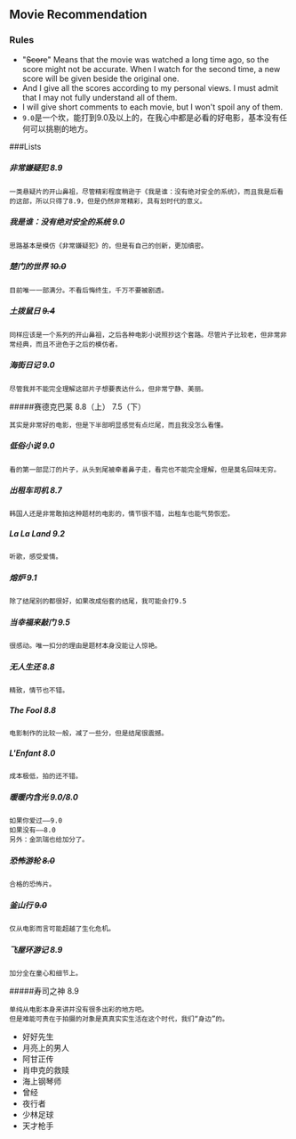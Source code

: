 ## Movie Recommendation

### Rules

- "~~Score~~" Means that the movie was watched a long time ago, so the score might not be accurate. When I watch for the second time, a new score will be given beside the original one. 
- And I give all the scores according to my personal views. I must admit that I may not fully understand all of them. 
- I will give short comments to each movie, but I won't spoil any of them. 
- `9.0`是一个坎，能打到9.0及以上的，在我心中都是必看的好电影，基本没有任何可以挑剔的地方。

###Lists

##### 非常嫌疑犯 8.9

```
一类悬疑片的开山鼻祖，尽管精彩程度稍逊于《我是谁：没有绝对安全的系统》，而且我是后看的这部，所以只得了8.9，但是仍然非常精彩，具有划时代的意义。
```

##### 我是谁：没有绝对安全的系统 9.0

```
思路基本是模仿《非常嫌疑犯》的，但是有自己的创新，更加缜密。
```

##### 楚门的世界 ~~10.0~~

```
目前唯一一部满分。不看后悔终生，千万不要被剧透。
```

##### 土拨鼠日 ~~9.4~~

```
同样应该是一个系列的开山鼻祖，之后各种电影小说照抄这个套路。尽管片子比较老，但非常非常经典，而且不逊色于之后的模仿者。
```

##### 海街日记 9.0

```
尽管我并不能完全理解这部片子想要表达什么，但非常宁静、美丽。
```

#####赛德克巴莱 8.8（上）  7.5（下）

```
其实是非常好的电影，但是下半部明显感觉有点烂尾，而且我没怎么看懂。
```

##### 低俗小说 9.0

```
看的第一部昆汀的片子，从头到尾被牵着鼻子走，看完也不能完全理解，但是莫名回味无穷。
```

##### 出租车司机 8.7

```
韩国人还是非常敢拍这种题材的电影的，情节很不错，出租车也能气势恢宏。
```

##### La La Land 9.2

```
听歌，感受爱情。
```

##### 熔炉 9.1

```
除了结尾别的都很好，如果改成俗套的结尾，我可能会打9.5
```

##### 当幸福来敲门 9.5

```
很感动。唯一扣分的理由是题材本身没能让人惊艳。
```

##### 无人生还 8.8

```
精致，情节也不错。
```

##### The Fool 8.8

```
电影制作的比较一般，减了一些分，但是结尾很震撼。
```

##### L'Enfant 8.0

```
成本极低，拍的还不错。
```

##### 暖暖内含光 9.0/8.0

```
如果你爱过——9.0 
如果没有——8.0
另外：金凯瑞也给加分了。
```

##### 恐怖游轮 ~~8.0~~

```
合格的恐怖片。
```

##### 釜山行 ~~9.0~~

```
仅从电影而言可能超越了生化危机。
```

##### 飞屋环游记 8.9

```
加分全在童心和细节上。
```

#####寿司之神 8.9 

```
单纯从电影本身来讲并没有很多出彩的地方吧。
但是难能可贵在于拍摄的对象是真真实实生活在这个时代，我们“身边”的。
```



- 好好先生
- 月亮上的男人
- 阿甘正传
- 肖申克的救赎
- 海上钢琴师
- 曾经
- 夜行者
- 少林足球
- 天才枪手
  ​

